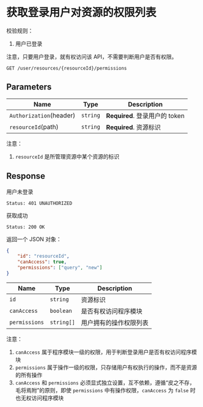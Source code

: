 # 获取登录用户对资源的权限列表

校验规则：

1. 用户已登录

注意，只要用户登录，就有权访问该 API，不需要判断用户是否有权限。

```text
GET /user/resources/{resourceId}/permissions
```

## Parameters

| Name                    | Type     | Description                    |
| ----------------------- | -------- | ------------------------------ |
| `Authorization`(header) | `string` | **Required**. 登录用户的 token |
| `resourceId`(path)      | `string` | **Required**. 资源标识         |


注意：

1. `resourceId` 是所管理资源中某个资源的标识

## Response

用户未登录

```text
Status: 401 UNAUTHORIZED
```

获取成功

```text
Status: 200 OK
```

返回一个 JSON 对象：

```json
{
    "id": "resourceId",
    "canAccess": true,
    "permissions": ["query", "new"]
}
```

| Name          | Type       | Description            |
| ------------- | ---------- | ---------------------- |
| `id`          | `string`   | 资源标识               |
| `canAccess`   | `boolean`  | 是否有权访问程序模块   |
| `permissions` | `string[]` | 用户拥有的操作权限列表 |

注意：

1. `canAccess` 属于程序模块一级的权限，用于判断登录用户是否有权访问程序模块
2. `permissions` 属于操作一级的权限，只存储用户有权执行的操作，而不是资源的所有操作
3. `canAccess` 和 `permissions` 必须显式独立设置，互不依赖，遵循“皮之不存，毛将焉附”的原则，即使 `permissions` 中有操作权限，`canAccess` 为 `false` 时也无权访问程序模块
